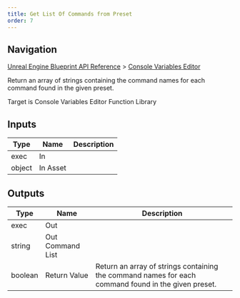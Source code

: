 ```yaml
---
title: Get List Of Commands from Preset
order: 7
---
```

## Navigation

[Unreal Engine Blueprint API Reference](https://dev.epicgames.com/documentation/en-us/unreal-engine/BlueprintAPI) > [Console Variables Editor](https://dev.epicgames.com/documentation/en-us/unreal-engine/BlueprintAPI/ConsoleVariablesEditor)

Return an array of strings containing the command names for each command found in the given preset.

Target is Console Variables Editor Function Library

## Inputs

| Type | Name | Description |
| --- | --- | --- |
| exec | In |  |
| object | In Asset |  |

## Outputs

| Type | Name | Description |
| --- | --- | --- |
| exec | Out |  |
| string | Out Command List |  |
| boolean | Return Value | Return an array of strings containing the command names for each command found in the given preset. |
